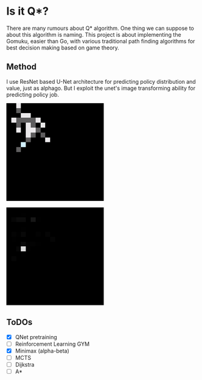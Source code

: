 # Is it Q*?

There are many rumours about Q* algorithm. 
One thing we can suppose to about this algorithm is naming. 
This project is about implementing the Gomuku, easier than Go, with various traditional path finding algorithms for best decision making based on game theory.


## Method

I use ResNet based U-Net architecture for predicting policy distribution and value, just as alphago. But I exploit the unet's image transforming ability for predicting policy job.

![ground truch](./docs/0-gt.png)

![prediction](./docs/0-pred.png)

## ToDOs

- [x] QNet pretraining
- [ ] Reinforcement Learning GYM
- [x] Minimax (alpha-beta)
- [ ] MCTS
- [ ] Dijkstra
- [ ] A*
